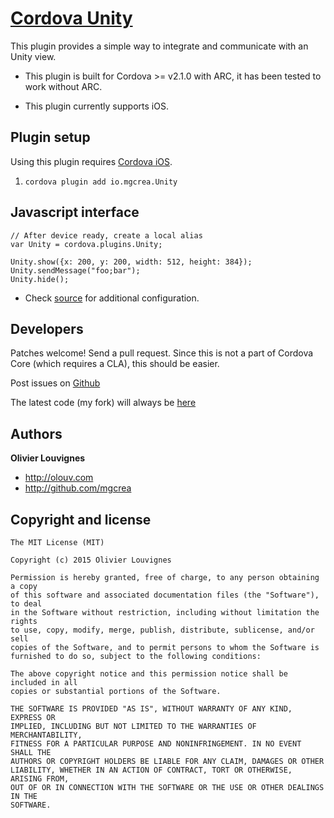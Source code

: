 # [Cordova Unity](https://github.com/mgcrea/cordova-unity)

This plugin provides a simple way to integrate and communicate with an Unity view.

* This plugin is built for Cordova >= v2.1.0 with ARC, it has been tested to work without ARC.

* This plugin currently supports iOS.


## Plugin setup

Using this plugin requires [Cordova iOS](https://github.com/apache/cordova-ios).

1. `cordova plugin add io.mgcrea.Unity`


## Javascript interface

    // After device ready, create a local alias
    var Unity = cordova.plugins.Unity;

    Unity.show({x: 200, y: 200, width: 512, height: 384});
    Unity.sendMessage("foo;bar");
    Unity.hide();

* Check [source](https://github.com/mgcrea/cordova-unity/tree/master/www/Unity.js) for additional configuration.


## Developers

Patches welcome! Send a pull request. Since this is not a part of Cordova Core (which requires a CLA), this should be easier.

Post issues on [Github](https://github.com/mgcrea/cordova-unity/issues)

The latest code (my fork) will always be [here](https://github.com/mgcrea/cordova-unity/tree/master)


## Authors

**Olivier Louvignes**

+ http://olouv.com
+ http://github.com/mgcrea


## Copyright and license

    The MIT License (MIT)

    Copyright (c) 2015 Olivier Louvignes

    Permission is hereby granted, free of charge, to any person obtaining a copy
    of this software and associated documentation files (the "Software"), to deal
    in the Software without restriction, including without limitation the rights
    to use, copy, modify, merge, publish, distribute, sublicense, and/or sell
    copies of the Software, and to permit persons to whom the Software is
    furnished to do so, subject to the following conditions:

    The above copyright notice and this permission notice shall be included in all
    copies or substantial portions of the Software.

    THE SOFTWARE IS PROVIDED "AS IS", WITHOUT WARRANTY OF ANY KIND, EXPRESS OR
    IMPLIED, INCLUDING BUT NOT LIMITED TO THE WARRANTIES OF MERCHANTABILITY,
    FITNESS FOR A PARTICULAR PURPOSE AND NONINFRINGEMENT. IN NO EVENT SHALL THE
    AUTHORS OR COPYRIGHT HOLDERS BE LIABLE FOR ANY CLAIM, DAMAGES OR OTHER
    LIABILITY, WHETHER IN AN ACTION OF CONTRACT, TORT OR OTHERWISE, ARISING FROM,
    OUT OF OR IN CONNECTION WITH THE SOFTWARE OR THE USE OR OTHER DEALINGS IN THE
    SOFTWARE.
